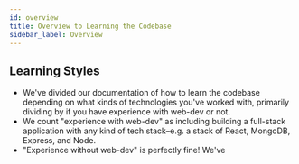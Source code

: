 ```yaml
---
id: overview
title: Overview to Learning the Codebase
sidebar_label: Overview
---
```


## Learning Styles

- We've divided our documentation of how to learn the codebase depending on what kinds of technologies you've worked with, primarily dividing by if you have experience with web-dev or not.
- We count "experience with web-dev" as including building a full-stack application with any kind of tech stack–e.g. a stack of React, MongoDB, Express, and Node.
- "Experience without web-dev" is perfectly fine! We've
